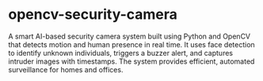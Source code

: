 # opencv-security-camera
A smart AI-based security camera system built using Python and OpenCV that detects motion and human presence in real time. It uses face detection to identify unknown individuals, triggers a buzzer alert, and captures intruder images with timestamps. The system provides efficient, automated surveillance for homes and offices.
